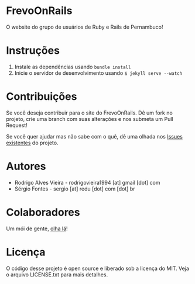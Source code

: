 # FrevoOnRails

O website do grupo de usuários de Ruby e Rails de Pernambuco!

# Instruções

1. Instale as dependências usando `bundle install`
2. Inicie o servidor de desenvolvimento usando `$ jekyll serve --watch`

# Contribuições

Se você deseja contribuir para o site do FrevoOnRails. Dê um fork no projeto, crie uma branch com suas alterações e nos submeta um Pull Request!

Se você quer ajudar mas não sabe com o quê, dê uma olhada nos [Issues existentes] do projeto.

# Autores

* Rodrigo Alves Vieira - rodrigovieira1994 [at] gmail [dot] com
* Sérgio Fontes - sergio [at] redu [dot] com [dot] br

# Colaboradores

Um mói de gente, [olha lá]!

# Licença

O código desse projeto é open source e liberado sob a licença do MIT. Veja o arquivo LICENSE.txt para mais detalhes.

[Issues existentes]: https://github.com/frevo-on-rails/site/issues
[olha lá]: https://github.com/frevo-on-rails/frevo-on-rails.github.com/network
